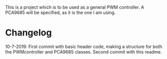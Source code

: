 This is a project which is to be used as a general PWM controller.
A PCA9685 will be specified, as it is the one I am using.


Changelog
==================================================================
10-7-2019:
First commit with basic header code, making a structure for both the PWMcontroller and PCA9685 classes.
Second commit with this readme.
